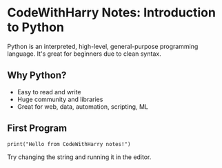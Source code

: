 # CodeWithHarry Notes: Introduction to Python

Python is an interpreted, high-level, general-purpose programming language. It's great for beginners due to clean syntax.

## Why Python?
- Easy to read and write
- Huge community and libraries
- Great for web, data, automation, scripting, ML

## First Program
```
print("Hello from CodeWithHarry notes!")
```

Try changing the string and running it in the editor.


